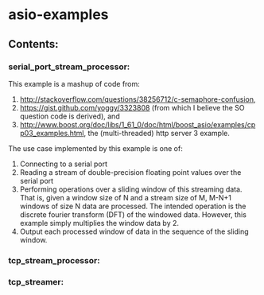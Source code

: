 # asio-examples

## Contents:

### serial_port_stream_processor: 

This example is a mashup of code from:

1. http://stackoverflow.com/questions/38256712/c-semaphore-confusion,
2. https://gist.github.com/yoggy/3323808 (from which I believe the SO question code is derived), and 
3. http://www.boost.org/doc/libs/1_61_0/doc/html/boost_asio/examples/cpp03_examples.html, the (multi-threaded) http server 3 example.

The use case implemented by this example is one of:

1. Connecting to a serial port
2. Reading a stream of double-precision floating point values over the serial port
3. Performing operations over a sliding window of this streaming data. That is, given a window size of N and a stream size of M, M-N+1 windows of size N data are processed. The intended operation is the discrete fourier transform (DFT) of the windowed data. However, this example simply multiplies the window data by 2.
4. Output each processed window of data in the sequence of the sliding window.



### tcp_stream_processor:

### tcp_streamer:
